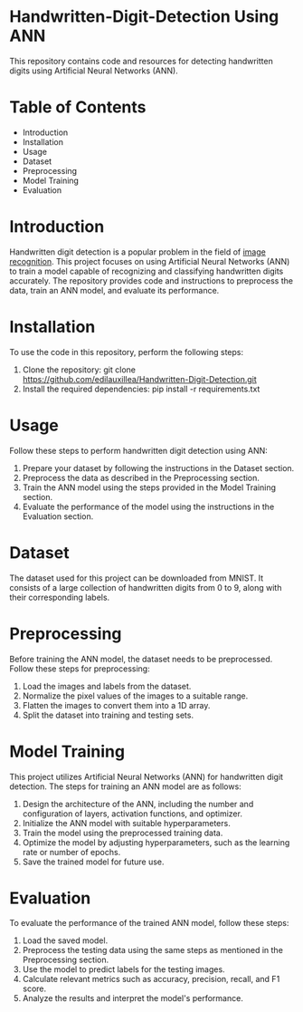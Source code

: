 # Handwritten-Digit-Detection Using ANN
This repository contains code and resources for detecting handwritten digits using Artificial Neural Networks (ANN).

# Table of Contents
- Introduction
- Installation
- Usage
- Dataset
- Preprocessing
- Model Training
- Evaluation
  
# Introduction
Handwritten digit detection is a popular problem in the field of [image recognition](https://medium.com/dataman-in-ai/module-6-image-recognition-for-insurance-claim-handling-part-i-a338d16c9de0). This project focuses on using Artificial Neural Networks (ANN) to train a model capable of recognizing and classifying handwritten digits accurately. The repository provides code and instructions to preprocess the data, train an ANN model, and evaluate its performance.

# Installation
To use the code in this repository, perform the following steps:
1. Clone the repository: git clone https://github.com/edilauxillea/Handwritten-Digit-Detection.git
2. Install the required dependencies: pip install -r requirements.txt

# Usage
Follow these steps to perform handwritten digit detection using ANN:
1. Prepare your dataset by following the instructions in the Dataset section.
2. Preprocess the data as described in the Preprocessing section.
3. Train the ANN model using the steps provided in the Model Training section.
4. Evaluate the performance of the model using the instructions in the Evaluation section.

# Dataset
The dataset used for this project can be downloaded from MNIST. It consists of a large collection of handwritten digits from 0 to 9, along with their corresponding labels.

# Preprocessing
Before training the ANN model, the dataset needs to be preprocessed. Follow these steps for preprocessing:
1. Load the images and labels from the dataset.
2. Normalize the pixel values of the images to a suitable range.
3. Flatten the images to convert them into a 1D array.
4. Split the dataset into training and testing sets.

# Model Training
This project utilizes Artificial Neural Networks (ANN) for handwritten digit detection. The steps for training an ANN model are as follows:
1. Design the architecture of the ANN, including the number and configuration of layers, activation functions, and optimizer.
2. Initialize the ANN model with suitable hyperparameters.
3. Train the model using the preprocessed training data.
4. Optimize the model by adjusting hyperparameters, such as the learning rate or number of epochs.
5. Save the trained model for future use.

# Evaluation
To evaluate the performance of the trained ANN model, follow these steps:
1. Load the saved model.
2. Preprocess the testing data using the same steps as mentioned in the Preprocessing section.
3. Use the model to predict labels for the testing images.
4. Calculate relevant metrics such as accuracy, precision, recall, and F1 score.
5. Analyze the results and interpret the model's performance.
